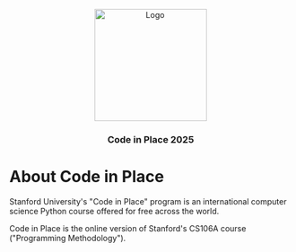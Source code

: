 <p align="center">
  <a href="https://codeinplace.stanford.edu">
    <img width="200px" src="./sources/CIP.png" alt="Logo">
  </a>
  <h3 align="center">Code in Place 2025</h3>  
  <p align="center">
  </p>
</p>

# About Code in Place

Stanford University's "Code in Place" program is an international computer science Python course offered for free across the world. 

Code in Place is the online version of Stanford's CS106A course ("Programming Methodology").
